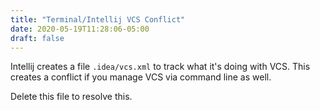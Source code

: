 ```yaml
---
title: "Terminal/Intellij VCS Conflict"
date: 2020-05-19T11:28:06-05:00
draft: false
---
```



Intellij creates a file `.idea/vcs.xml` to track what it's doing with VCS. This
creates a conflict if you manage VCS via command line as well.

Delete this file to resolve this.

